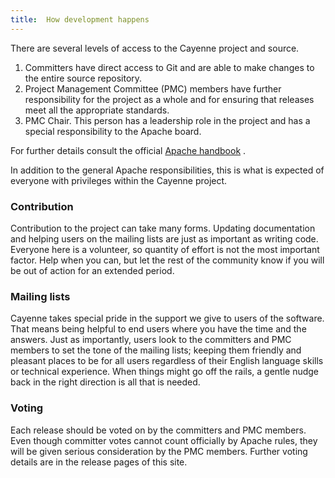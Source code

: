 ```yaml
---
title:  How development happens
---
```


There are several levels of access to the Cayenne project and source.

1. Committers have direct access to Git and are able to make changes to the
entire source repository.
1. Project Management Committee (PMC) members have further responsibility
for the project as a whole and for ensuring that releases meet all the
appropriate standards.
1. PMC Chair. This person has a leadership role in the project and has a
special responsibility to the Apache board.

For further details consult the official [Apache handbook](http://www.apache.org/foundation/how-it-works.html#roles)
.

In addition to the general Apache responsibilities, this is what is
expected of everyone with privileges within the Cayenne project.

### Contribution
Contribution to the project can take many forms. Updating documentation and
helping users on the mailing lists are just as important as writing code.
Everyone here is a volunteer, so quantity of effort is not the most
important factor. Help when you can, but let the rest of the community know
if you will be out of action for an extended period.

### Mailing lists
Cayenne takes special pride in the support we give to users of the
software. That means being helpful to end users where you have the time and
the answers. Just as importantly, users look to the committers and PMC
members to set the tone of the mailing lists; keeping them friendly and
pleasant places to be for all users regardless of their English language
skills or technical experience. When things might go off the rails, a
gentle nudge back in the right direction is all that is needed.

### Voting
Each release should be voted on by the committers and PMC members. Even
though committer votes cannot count officially by Apache rules, they will
be given serious consideration by the PMC members. Further voting details
are in the release pages of this site.
